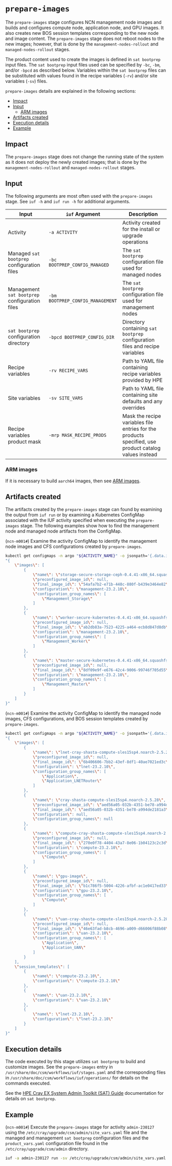 # `prepare-images`

The `prepare-images` stage configures NCN management node images and builds and configures compute node, application node, and GPU images. It also creates new BOS session templates corresponding to the new node and image content.
The `prepare-images` stage does not reboot nodes to the new images; however, that is done by the `management-nodes-rollout` and `managed-nodes-rollout` stages.

The product content used to create the images is defined in `sat bootprep` input files. The `sat bootprep` input files used can be specified by `-bc`, `-bm`, and/or `-bpcd` as described below. Variables within the `sat bootprep`
files can be substituted with values found in the recipe variables (`-rv`) and/or site variables (`-sv`) files.

`prepare-images` details are explained in the following sections:

- [Impact](#impact)
- [Input](#input)
  - [ARM images](#arm-images)
- [Artifacts created](#input)
- [Execution details](#execution-details)
- [Example](#example)

## Impact

The `prepare-images` stage does not change the running state of the system as it does not deploy the newly created images; that is done by the `management-nodes-rollout` and `managed-nodes-rollout` stages.

## Input

The following arguments are most often used with the `prepare-images` stage. See `iuf -h` and `iuf run -h` for additional arguments.

| Input                                         | `iuf` Argument                   | Description                                                                                           |
| --------------------------------------------- | -------------------------------- | ----------------------------------------------------------------------------------------------------- |
| Activity                                      | `-a ACTIVITY`                    | Activity created for the install or upgrade operations                                                |
| Managed `sat bootprep` configuration files    | `-bc BOOTPREP_CONFIG_MANAGED`    | The `sat bootprep` configuration file used for managed nodes                                          |
| Management `sat bootprep` configuration files | `-bm BOOTPREP_CONFIG_MANAGEMENT` | The `sat bootprep` configuration file used for management nodes                                       |
| `sat bootprep` configuration directory        | `-bpcd BOOTPREP_CONFIG_DIR`      | Directory containing `sat bootprep` configuration files and recipe variables                          |
| Recipe variables                              | `-rv RECIPE_VARS`                | Path to YAML file containing recipe variables provided by HPE                                         |
| Site variables                                | `-sv SITE_VARS`                  | Path to YAML file containing site defaults and any overrides                                          |
| Recipe variables product mask                 | `-mrp MASK_RECIPE_PRODS`         | Mask the recipe variables file entries for the products specified, use product catalog values instead |

### ARM images

If it is necessary to build `aarch64` images, then see [ARM images](../IUF.md#arm-images).

## Artifacts created

The artifacts created by the `prepare-images` stage can found by examining the output from `iuf run` or by examining a Kubernetes ConfigMap associated with the IUF activity specified when executing the `prepare-images` stage.
The following examples show how to find the management node and managed node artifacts from the ConfigMap.

(`ncn-m001#`) Examine the activity ConfigMap to identify the management node images and CFS configurations created by `prepare-images`.

```bash
kubectl get configmaps -n argo "${ACTIVITY_NAME}" -o jsonpath='{.data.iuf_activity}' | jq '.operation_outputs.stage_params["prepare-images"]["prepare-management-images"]["sat-bootprep-run"].script_stdout' | xargs -0 echo -e
"{
    \"images\": [
        {
            \"name\": \"storage-secure-storage-ceph-0.4.41-x86_64.squashfs\",
            \"preconfigured_image_id\": null,
            \"final_image_id\": \"54afa7b2-e71b-448c-880f-b439e3464e82\",
            \"configuration\": \"management-23.2.10\",
            \"configuration_group_names\": [
                \"Management_Storage\"
            ]
        },
        {
            \"name\": \"worker-secure-kubernetes-0.4.41-x86_64.squashfs\",
            \"preconfigured_image_id\": null,
            \"final_image_id\": \"ab2db83a-7523-4225-a464-ecb8d847d8db\",
            \"configuration\": \"management-23.2.10\",
            \"configuration_group_names\": [
                \"Management_Worker\"
            ]
        },
        {
            \"name\": \"master-secure-kubernetes-0.4.41-x86_64.squashfs\",
            \"preconfigured_image_id\": null,
            \"final_image_id\": \"8df09e9f-e676-42c4-9006-99746f705d55\",
            \"configuration\": \"management-23.2.10\",
            \"configuration_group_names\": [
                \"Management_Master\"
            ]
        }
    ]
}"
```

(`ncn-m001#`) Examine the activity ConfigMap to identify the managed node images, CFS configurations, and BOS session templates created by `prepare-images`.

```bash
kubectl get configmaps -n argo "${ACTIVITY_NAME}" -o jsonpath='{.data.iuf_activity}' | jq '.operation_outputs.stage_params["prepare-images"]["prepare-managed-images"]["sat-bootprep-run"].script_stdout' | xargs -0 echo -e
"{
    \"images\": [
        {
            \"name\": \"lnet-cray-shasta-compute-sles15sp4.noarch-2.5.28\",
            \"preconfigured_image_id\": null,
            \"final_image_id\": \"6b406606-7bb2-43ef-8df1-40ae7021ed3c\",
            \"configuration\": \"lnet-23.2.10\",
            \"configuration_group_names\": [
                \"Application\",
                \"Application_LNETRouter\"
            ]
        },
        {
            \"name\": \"cray-shasta-compute-sles15sp4.noarch-2.5.28\",
            \"preconfigured_image_id\": \"aed56a05-032b-4351-be78-a994de2181a3\",
            \"final_image_id\": \"aed56a05-032b-4351-be78-a994de2181a3\",
            \"configuration\": null,
            \"configuration_group_names\": null
        },
        {
            \"name\": \"compute-cray-shasta-compute-sles15sp4.noarch-2.5.28\",
            \"preconfigured_image_id\": null,
            \"final_image_id\": \"270e0f78-4404-43a7-8e06-1b04123c2c3d\",
            \"configuration\": \"compute-23.2.10\",
            \"configuration_group_names\": [
                \"Compute\"
            ]
        },
        {
            \"name\": \"gpu-image\",
            \"preconfigured_image_id\": null,
            \"final_image_id\": \"b1c786f5-5004-4226-afbf-ac1e0417ed33\",
            \"configuration\": \"gpu-23.2.10\",
            \"configuration_group_names\": [
                \"Compute\"
            ]
        },
        {
            \"name\": \"uan-cray-shasta-compute-sles15sp4.noarch-2.5.28\",
            \"preconfigured_image_id\": null,
            \"final_image_id\": \"46e63fad-b8cb-4696-a009-d66006f88b08\",
            \"configuration\": \"uan-23.2.10\",
            \"configuration_group_names\": [
                \"Application\",
                \"Application_UAN\"
            ]
        }
    ],
    \"session_templates\": [
        {
            \"name\": \"compute-23.2.10\",
            \"configuration\": \"compute-23.2.10\"
        },
        {
            \"name\": \"uan-23.2.10\",
            \"configuration\": \"uan-23.2.10\"
        },
        {
            \"name\": \"lnet-23.2.10\",
            \"configuration\": \"lnet-23.2.10\"
        }
    ]
}"
```

## Execution details

The code executed by this stage utilizes `sat bootprep` to build and customize images. See the `prepare-images` entry in `/usr/share/doc/csm/workflows/iuf/stages.yaml` and the corresponding files in `/usr/share/doc/csm/workflows/iuf/operations/`
for details on the commands executed.

See the [HPE Cray EX System Admin Toolkit (SAT) Guide](https://cray-hpe.github.io/docs-sat/) documentation for details on `sat bootprep`.

## Example

(`ncn-m001#`) Execute the `prepare-images` stage for activity `admin-230127` using the `/etc/cray/upgrade/csm/admin/site_vars.yaml` file and the managed and management `sat bootprep` configuration files and the `product_vars.yaml` configuration file
found in the `/etc/cray/upgrade/csm/admin` directory.

```bash
iuf -a admin-230127 run -sv /etc/cray/upgrade/csm/admin/site_vars.yaml -bpcd /etc/cray/upgrade/csm/admin -r prepare-images
```
